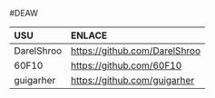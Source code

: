 #DEAW

|USU|ENLACE|
|:-----|:-----|
| DarelShroo | https://github.com/DarelShroo |
| 60F10 | https://github.com/60F10 |
| guigarher | https://github.com/guigarher |
